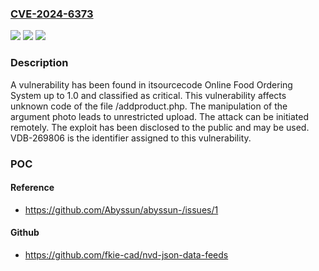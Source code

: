 ### [CVE-2024-6373](https://cve.mitre.org/cgi-bin/cvename.cgi?name=CVE-2024-6373)
![](https://img.shields.io/static/v1?label=Product&message=Online%20Food%20Ordering%20System&color=blue)
![](https://img.shields.io/static/v1?label=Version&message=%3D%201.0%20&color=brighgreen)
![](https://img.shields.io/static/v1?label=Vulnerability&message=CWE-434%20Unrestricted%20Upload&color=brighgreen)

### Description

A vulnerability has been found in itsourcecode Online Food Ordering System up to 1.0 and classified as critical. This vulnerability affects unknown code of the file /addproduct.php. The manipulation of the argument photo leads to unrestricted upload. The attack can be initiated remotely. The exploit has been disclosed to the public and may be used. VDB-269806 is the identifier assigned to this vulnerability.

### POC

#### Reference
- https://github.com/Abyssun/abyssun-/issues/1

#### Github
- https://github.com/fkie-cad/nvd-json-data-feeds


